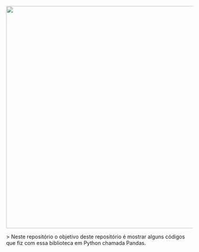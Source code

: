 <p align="middle">
<img src ="https://user-images.githubusercontent.com/105087584/218257921-eb823ab9-e7f3-4aa7-868b-432a0fe2ba0d.png" width="1000" height="600" />
</p>
> Neste repositório o objetivo deste repositório é mostrar alguns códigos que fiz com essa biblioteca em Python chamada Pandas.
